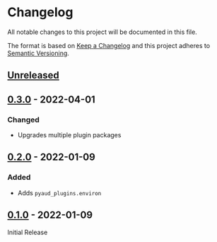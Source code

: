 Changelog
=========
All notable changes to this project will be documented in this file.

The format is based on [Keep a Changelog](http://keepachangelog.com/en/1.0.0/)
and this project adheres to [Semantic Versioning](http://semver.org/spec/v2.0.0.html).

[Unreleased](https://github.com/jshwi/pyaud-plugins/compare/v0.3.0...HEAD)
------------------------------------------------------------------------

[0.3.0](https://github.com/jshwi/pyaud-plugins/releases/tag/v0.3.0) - 2022-04-01
------------------------------------------------------------------------
### Changed
- Upgrades multiple plugin packages

[0.2.0](https://github.com/jshwi/pyaud-plugins/releases/tag/v0.2.0) - 2022-01-09
------------------------------------------------------------------------
### Added
- Adds `pyaud_plugins.environ`

[0.1.0](https://github.com/jshwi/pyaud-plugins/releases/tag/v0.1.0) - 2022-01-09
------------------------------------------------------------------------
Initial Release
